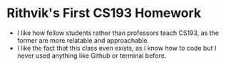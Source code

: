 
# Rithvik's First CS193 Homework
- I like how fellow students rather than professors teach CS193, as the former are more relatable and approachable.
- I like the fact that this class even exists, as I know how to code but I never used anything like Github or terminal before.

